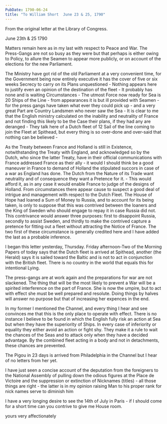 ```yaml
---
PubDate: 1790-06-24
title: "To William Short  June 23 & 25, 1790"
---
```


   From the original letter at the Library of Congress.
   
   June 23th & 25 1790

   Matters remain here as in my last with respect to Peace and War. The
   Press-Gangs are not so busy as they were but that perhaps is either
   owing to Policy, to allure the Seamen to appear more publicly, or on
   account of the elections for the new Parliament.

   The Ministry have got rid of the old Parliament at a very convenient time,
   for the Government being now entirely executive it has the cover of five
   or six weeks Secrecy to carry on its Plans unquestioned - Nothing appears
   here to justify even an opinion of the destination of the fleet - It
   probably has none and is waiting Circumstances - The utmost Force now ready
   for Sea is 20 Ships of the Line - from appearances it is but ill provided
   with Seamen - for the press gangs have taken what ever they could pick up -
   and a very great Part are Country Landsmen who never saw the Sea - It is
   clear to me that the English ministry calculated on the inability and
   neutrality of France and not finding this likely to be the Case their
   plans, if they had any are deranged - They talk here of a Dutch fleet of
   12 Sail of the line coming to join the Fleet at Spithead, but every thing
   is so over-done and over-said that nothing can be believed -

   As the Treaty between France and Holland is still in Existence,
   notwithstanding the Treaty with England, and acknowledged so by the Dutch,
   who since the latter Treaty, have in their official communications with
   France addressed France as their ally - it would I should think be a good
   maneuver in France to demand of Holland the stipulated succors in case of
   a war as England has done. The Dutch from the Nature of its Trade want
   neutrality and of consequence they want a Pretence for it. - This would
   afford it, as in any case it would enable France to judge of the designs
   of Holland. From circumstances there appear cause to suspect a good deal
   of intrigue and management with respect to the Dutch Fleet. The House of
   Hope had loaned a Sum of Money to Russia, and to account for its being
   taken, is only to suppose that this was contrived between the loaners and
   the King of Sweden who should engage to repay it in case Russia did not.
   This contrivance would answer three purposes: first to disappoint Russia,
   secondly to assist Sweden, and thirdly to make the contrived capture a
   pretence for fitting out a fleet without attracting the Notice of France.
   The two first of these circumstance is generally credited here and I
   have added the last as a probable inference.

   I began this letter yesterday, Thursday. Friday afternoon-Two of the
   Morning Papers of today says that the Dutch fleet is arrived at Spithead,
   another (the Herald) says it is sailed toward the Baltic and is not to act
   in conjunction with the British fleet. There is no country in the world
   that equals this for intentional Lying.

   The press-gangs are at work again and the preparations for war are not
   slackened. The thing that will be the most likely to prevent a War will be
   a spirited interference on the part of France. She is now the umpire, but
   to act with effect she must be well prepared and resolute. Doing things by
   halves will answer no purpose but that of increasing her expences in the
   end.

   In my former I mentioned the Channel, and every thing I hear and see
   convinces me that this is the only place to operate with effect. There is
   no instance I believe to be found in which the English fully risk an
   action at Sea but when they have the superiority of Ships. In every case
   of inferiority or equality they either avoid an action or fight shy. They
   make it a rule to wait the chances of the Seas and to attack only when
   they have a decided advantage. By the combined fleet acting in a body and
   not in detachments, these chances are prevented.

   The Pigou in 23 days is arrived from Philadelphia in the Channel but I
   hear of no letters from her yet.

   I have just seen a concise account of the deputation from the foreigners
   to the National Assembly of pulling down the odious figures at the Place
   de Victoire and the suppression or extinction of Nicknames (titles) - all
   those things are right - the latter is in my opinion raising Man to his
   proper rank for nick names serve to diminish him

   I have a very longing desire to see the 14th of July in Paris - if I should
   come for a short time can you contrive to give me House room.

   yours very affectionately

  


